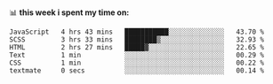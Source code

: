 📊 **this week i spent my time on:**
<!--START_SECTION:waka-->

```text
JavaScript   4 hrs 43 mins   ███████████░░░░░░░░░░░░░░   43.70 %
SCSS         3 hrs 33 mins   ████████▒░░░░░░░░░░░░░░░░   32.93 %
HTML         2 hrs 27 mins   █████▓░░░░░░░░░░░░░░░░░░░   22.65 %
Text         1 min           ░░░░░░░░░░░░░░░░░░░░░░░░░   00.29 %
CSS          1 min           ░░░░░░░░░░░░░░░░░░░░░░░░░   00.22 %
textmate     0 secs          ░░░░░░░░░░░░░░░░░░░░░░░░░   00.14 %
```

<!--END_SECTION:waka-->
